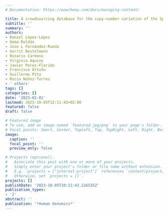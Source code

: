 ```yaml
---
# Documentation: https://wowchemy.com/docs/managing-content/

title: A crowdsourcing database for the copy-number variation of the Spanish population
subtitle: ''
summary: ''
authors:
- Daniel López-López
- Gema Roldán
- Jose L Fernández-Rueda
- Gerrit Bostelmann
- Rosario Carmona
- Virginia Aquino
- Javier Perez-Florido
- Francisco Ortuño
- Guillermo Pita
- Rocı́o Núñez-Torres
- ' others'
tags: []
categories: []
date: '2023-01-01'
lastmod: 2023-10-05T12:11:43+02:00
featured: false
draft: false

# Featured image
# To use, add an image named `featured.jpg/png` to your page's folder.
# Focal points: Smart, Center, TopLeft, Top, TopRight, Left, Right, BottomLeft, Bottom, BottomRight.
image:
  caption: ''
  focal_point: ''
  preview_only: false

# Projects (optional).
#   Associate this post with one or more of your projects.
#   Simply enter your project's folder or file name without extension.
#   E.g. `projects = ["internal-project"]` references `content/project/deep-learning/index.md`.
#   Otherwise, set `projects = []`.
projects: []
publishDate: '2023-10-05T10:11:43.226535Z'
publication_types:
- '2'
abstract: ''
publication: '*Human Genomics*'
---
```

